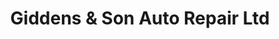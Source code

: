 ---
title: "Giddens & Son Auto Repair Ltd"
url: /surrey/giddens-and-son-auto-repair-ltd/
shop: car repair
---